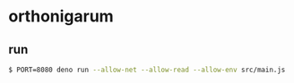 # orthonigarum

## run

```sh
$ PORT=8080 deno run --allow-net --allow-read --allow-env src/main.js
```
